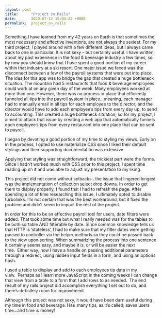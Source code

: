 ```yaml
---
layout: post
title:      "Project on Rails"
date:       2020-07-12 19:04:22 +0000
permalink:  project_on_rails
---
```



Something I have learned from my 42 years on Earth is that sometimes the most necessary and effective inventions, are not always the sexiest. For my third project, I played around with a few different ideas, but I always came back to one in particular. It is not sexy – but certainly useful. I have written about my past experience in the food & beverage industry a few times, so by now you should know that I have spent a good portion of my career within that industry at a ski resort. One major issue we faced was the disconnect between a few of the payroll systems that were put into place. The idea for this app was to bridge the gap that created a huge bottleneck situation. The mountain had 5 restaurants that food & beverage employees could work at on any given day of the week. Many employees worked at more than one. However, there was no process in place that efficiently funneled all tips into the payroll system in place…meaning, each manager had to manually email in all tips for each employee to the director, and the director would have to add each employee’s tips from every day up, to send to accounting. This created a huge bottleneck situation, so for my project, I aimed to attack that issue by creating a web app that automatically funnels each employee’s tips from every restaurant into one place that can be sent to payroll.
 
I began by devoting a good portion of my time to styling my views. Early on in the process, I opted to use materialize CSS since I liked their default stylings and their supporting documentation was extensive. 

Applying that styling was straightforward, the trickiest part were the forms. Since I hadn’t worked much with CSS prior to this project, I spent time reading up on it and was able to adjust my presentation to my liking. 

This project did not come without setbacks...the issue that lingered longest was the implementation of collection select drop downs. In order to get them to display properly, I found that I had to refresh the page. After spending a lot of time researching this issue, I ultimately opted to disable turbolinks. I’m not certain that was the best workaround, but it fixed the problem and didn’t seem to impact the rest of the project.

In order for this to be an effective payroll tool for users, date filters were added.  That took some time but what I really needed was for the tables to be both sortable AND filterable by date. Since common knowledge tells us that HTTP is ‘stateless’, I had to make sure that my filter dates were getting passed to controller via the helper methods so they could be passed back to the view upon sorting.  When summarizing the process into one sentence it certainly seems easy, and maybe it is, or will be easier the next time.  Either way, now I have a handle on passing additional parameters through a redirect, using hidden input fields in a form, and using an options hash.

I used a table to display and add to each employees tip data in my view.  Perhaps as I learn more JavaScript in the coming weeks I can change that view from a table to a form that I add rows to as needed.  The end result of my rails project did accomplish everything I set out to do, and there’s definitely room for improvement. 

Although this project was not sexy, it would have been darn useful during my time in food and beverage. Has_many tips, as it’s called, saves users time…and time is money!
